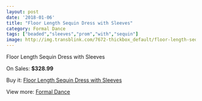 ```yaml
---
layout: post
date: '2018-01-06'
title: "Floor Length Sequin Dress with Sleeves"
category: Formal Dance
tags: ["beaded","sleeves","prom","with","sequin"]
image: http://img.transblink.com/7672-thickbox_default/floor-length-sequin-dress-with-sleeves.jpg
---
```

Floor Length Sequin Dress with Sleeves

On Sales: **$328.99**
<a href="https://www.transblink.com/en/formal-dance/2482-floor-length-sequin-dress-with-sleeves.html"><amp-img layout="responsive" width="600" height="600" src="//img.transblink.com/7672-thickbox_default/floor-length-sequin-dress-with-sleeves.jpg" alt="Floor Length Sequin Dress with Sleeves 0" /></a>
<a href="https://www.transblink.com/en/formal-dance/2482-floor-length-sequin-dress-with-sleeves.html"><amp-img layout="responsive" width="600" height="600" src="//img.transblink.com/7676-thickbox_default/floor-length-sequin-dress-with-sleeves.jpg" alt="Floor Length Sequin Dress with Sleeves 1" /></a>
<a href="https://www.transblink.com/en/formal-dance/2482-floor-length-sequin-dress-with-sleeves.html"><amp-img layout="responsive" width="600" height="600" src="//img.transblink.com/7675-thickbox_default/floor-length-sequin-dress-with-sleeves.jpg" alt="Floor Length Sequin Dress with Sleeves 2" /></a>
<a href="https://www.transblink.com/en/formal-dance/2482-floor-length-sequin-dress-with-sleeves.html"><amp-img layout="responsive" width="600" height="600" src="//img.transblink.com/7674-thickbox_default/floor-length-sequin-dress-with-sleeves.jpg" alt="Floor Length Sequin Dress with Sleeves 3" /></a>
<a href="https://www.transblink.com/en/formal-dance/2482-floor-length-sequin-dress-with-sleeves.html"><amp-img layout="responsive" width="600" height="600" src="//img.transblink.com/7673-thickbox_default/floor-length-sequin-dress-with-sleeves.jpg" alt="Floor Length Sequin Dress with Sleeves 4" /></a>

Buy it: [Floor Length Sequin Dress with Sleeves](https://www.transblink.com/en/formal-dance/2482-floor-length-sequin-dress-with-sleeves.html "Floor Length Sequin Dress with Sleeves")

View more: [Formal Dance](https://www.transblink.com/en/6-formal-dance "Formal Dance")